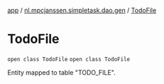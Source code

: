 [app](../../index.md) / [nl.mpcjanssen.simpletask.dao.gen](../index.md) / [TodoFile](.)

# TodoFile

`open class TodoFile`
`open class TodoFile`

Entity mapped to table "TODO_FILE".

